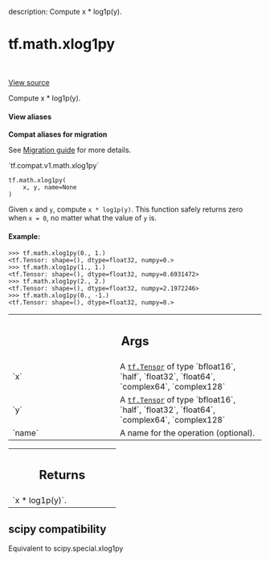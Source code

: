 description: Compute x * log1p(y).

<div itemscope itemtype="http://developers.google.com/ReferenceObject">
<meta itemprop="name" content="tf.math.xlog1py" />
<meta itemprop="path" content="Stable" />
</div>

# tf.math.xlog1py

<!-- Insert buttons and diff -->

<table class="tfo-notebook-buttons tfo-api nocontent" align="left">

</table>

<a target="_blank" class="external" href="/code/stable/tensorflow/python/ops/math_ops.py">View source</a>



Compute x * log1p(y).

<section class="expandable">
  <h4 class="showalways">View aliases</h4>
  <p>
<b>Compat aliases for migration</b>
<p>See
<a href="https://www.tensorflow.org/guide/migrate">Migration guide</a> for
more details.</p>
<p>`tf.compat.v1.math.xlog1py`</p>
</p>
</section>

<pre class="devsite-click-to-copy prettyprint lang-py tfo-signature-link">
<code>tf.math.xlog1py(
    x, y, name=None
)
</code></pre>



<!-- Placeholder for "Used in" -->

Given `x` and `y`, compute `x * log1p(y)`. This function safely returns
zero when `x = 0`, no matter what the value of `y` is.

#### Example:



```
>>> tf.math.xlog1py(0., 1.)
<tf.Tensor: shape=(), dtype=float32, numpy=0.>
>>> tf.math.xlog1py(1., 1.)
<tf.Tensor: shape=(), dtype=float32, numpy=0.6931472>
>>> tf.math.xlog1py(2., 2.)
<tf.Tensor: shape=(), dtype=float32, numpy=2.1972246>
>>> tf.math.xlog1py(0., -1.)
<tf.Tensor: shape=(), dtype=float32, numpy=0.>
```

<!-- Tabular view -->
 <table class="responsive fixed orange">
<colgroup><col width="214px"><col></colgroup>
<tr><th colspan="2"><h2 class="add-link">Args</h2></th></tr>

<tr>
<td>
`x`
</td>
<td>
A <a href="../../tf/Tensor.md"><code>tf.Tensor</code></a> of type `bfloat16`, `half`, `float32`, `float64`,
`complex64`, `complex128`
</td>
</tr><tr>
<td>
`y`
</td>
<td>
A <a href="../../tf/Tensor.md"><code>tf.Tensor</code></a> of type `bfloat16`, `half`, `float32`, `float64`,
`complex64`, `complex128`
</td>
</tr><tr>
<td>
`name`
</td>
<td>
A name for the operation (optional).
</td>
</tr>
</table>



<!-- Tabular view -->
 <table class="responsive fixed orange">
<colgroup><col width="214px"><col></colgroup>
<tr><th colspan="2"><h2 class="add-link">Returns</h2></th></tr>
<tr class="alt">
<td colspan="2">
`x * log1p(y)`.
</td>
</tr>

</table>




 <section><devsite-expandable expanded>
 <h2 class="showalways">scipy compatibility</h2>

Equivalent to scipy.special.xlog1py


 </devsite-expandable></section>

